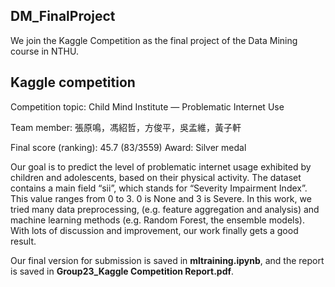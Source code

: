 ## DM_FinalProject
We join the Kaggle Competition as the final project of the Data Mining course in NTHU. 
## Kaggle competition
Competition topic: Child Mind Institute — Problematic Internet Use

Team member: 張原鳴，馮紹哲，方俊平，吳孟維，黃子軒

Final score (ranking): 45.7 (83/3559)
Award: Silver medal

Our goal is to predict the level of problematic internet usage exhibited by children and adolescents, based on their physical activity. The dataset contains a main field “sii”, which stands for “Severity Impairment Index”. This value ranges from 0 to 3. 0 is None and 3 is Severe. In this work, we tried many data preprocessing, (e.g. feature aggregation and analysis) and machine learning methods (e.g. Random Forest, the ensemble models). With lots of discussion and improvement, our work finally gets a good result.

Our final version for submission is saved in **mltraining.ipynb**, and the report is saved in **Group23_Kaggle Competition Report.pdf**.

